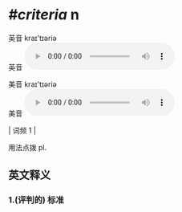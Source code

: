 # ***\#criteria*** n
英音 kraɪ'tɪəriə  
英音
<audio src="./media/criteria1.aac" controls="controls"></audio>

美音 kraɪ'tɪəriə  
美音
<audio src="./media/criteria2.aac" controls="controls"></audio>



| 词频 1 |  

用法点拨  pl.

英文释义
---
### 1.**(评判的) 标准**  


